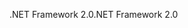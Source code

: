 <span data-ttu-id="b4339-101">.NET Framework 2.0</span><span class="sxs-lookup"><span data-stu-id="b4339-101">.NET Framework 2.0</span></span>